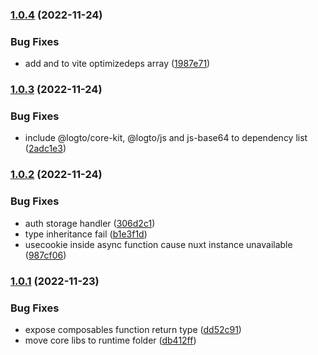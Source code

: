 

### [1.0.4](https://github.com/Hrdtr/nuxt-logto/compare/1.0.3...1.0.4) (2022-11-24)


### Bug Fixes

* add  and  to vite optimizedeps array ([1987e71](https://github.com/Hrdtr/nuxt-logto/commit/1987e711320d6cbe5e4db167443a90ea4277d77f))

### [1.0.3](https://github.com/Hrdtr/nuxt-logto/compare/1.0.2...1.0.3) (2022-11-24)


### Bug Fixes

* include @logto/core-kit, @logto/js and js-base64 to dependency list ([2adc1e3](https://github.com/Hrdtr/nuxt-logto/commit/2adc1e3f2a9ef64a976cde9d71898d785689fdf8))

### [1.0.2](https://github.com/Hrdtr/nuxt-logto/compare/1.0.1...1.0.2) (2022-11-24)


### Bug Fixes

* auth storage handler ([306d2c1](https://github.com/Hrdtr/nuxt-logto/commit/306d2c18d38eed25b5a574a078838dd05bac44ac))
* type inheritance fail ([b1e3f1d](https://github.com/Hrdtr/nuxt-logto/commit/b1e3f1df195516586d4763750aaed659cbecf411))
* usecookie inside async function cause nuxt instance unavailable ([987cf06](https://github.com/Hrdtr/nuxt-logto/commit/987cf06fb500e66744cfabd17428aa2759f48b6a))

### [1.0.1](https://github.com/Hrdtr/nuxt-logto/compare/1.0.0...1.0.1) (2022-11-23)


### Bug Fixes

* expose composables function return type ([dd52c91](https://github.com/Hrdtr/nuxt-logto/commit/dd52c9159cad248acda4691866fb5c2807cad701))
* move core libs to runtime folder ([db412ff](https://github.com/Hrdtr/nuxt-logto/commit/db412ff7a2e6bd3cd101b8c32f05f91aaa971fe3))